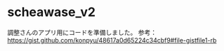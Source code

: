 # scheawase_v2
調整さんのアプリ用にコードを準備しました。
参考：　https://gist.github.com/konpyu/48617a0d65224c34cbf9#file-gistfile1-rb
